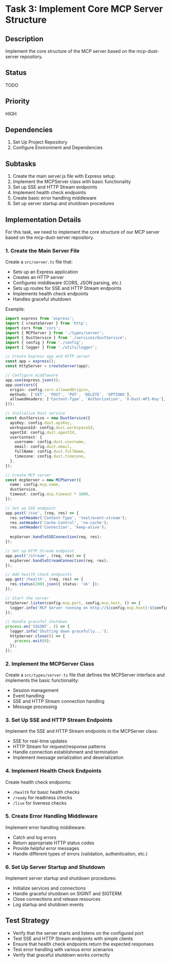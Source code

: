 # Task 3: Implement Core MCP Server Structure

## Description
Implement the core structure of the MCP server based on the mcp-dust-server repository.

## Status
TODO

## Priority
HIGH

## Dependencies
1. Set Up Project Repository
2. Configure Environment and Dependencies

## Subtasks
1. Create the main server.js file with Express setup
2. Implement the MCPServer class with basic functionality
3. Set up SSE and HTTP Stream endpoints
4. Implement health check endpoints
5. Create basic error handling middleware
6. Set up server startup and shutdown procedures

## Implementation Details
For this task, we need to implement the core structure of our MCP server based on the mcp-dust-server repository.

### 1. Create the Main Server File
Create a `src/server.ts` file that:
- Sets up an Express application
- Creates an HTTP server
- Configures middleware (CORS, JSON parsing, etc.)
- Sets up routes for SSE and HTTP Stream endpoints
- Implements health check endpoints
- Handles graceful shutdown

Example:
```typescript
import express from 'express';
import { createServer } from 'http';
import cors from 'cors';
import { MCPServer } from './types/server';
import { DustService } from './services/dustService';
import { config } from './config';
import { logger } from './utils/logger';

// Create Express app and HTTP server
const app = express();
const httpServer = createServer(app);

// Configure middleware
app.use(express.json());
app.use(cors({
  origin: config.cors.allowedOrigins,
  methods: ['GET', 'POST', 'PUT', 'DELETE', 'OPTIONS'],
  allowedHeaders: ['Content-Type', 'Authorization', 'X-Dust-API-Key'],
}));

// Initialize Dust service
const dustService = new DustService({
  apiKey: config.dust.apiKey,
  workspaceId: config.dust.workspaceId,
  agentId: config.dust.agentId,
  userContext: {
    username: config.dust.username,
    email: config.dust.email,
    fullName: config.dust.fullName,
    timezone: config.dust.timezone,
  },
});

// Create MCP server
const mcpServer = new MCPServer({
  name: config.mcp.name,
  dustService,
  timeout: config.mcp.timeout * 1000,
});

// Set up SSE endpoint
app.post('/sse', (req, res) => {
  res.setHeader('Content-Type', 'text/event-stream');
  res.setHeader('Cache-Control', 'no-cache');
  res.setHeader('Connection', 'keep-alive');
  
  mcpServer.handleSSEConnection(req, res);
});

// Set up HTTP Stream endpoint
app.post('/stream', (req, res) => {
  mcpServer.handleStreamConnection(req, res);
});

// Add health check endpoints
app.get('/health', (req, res) => {
  res.status(200).json({ status: 'ok' });
});

// Start the server
httpServer.listen(config.mcp.port, config.mcp.host, () => {
  logger.info(`MCP Server running on http://${config.mcp.host}:${config.mcp.port}`);
});

// Handle graceful shutdown
process.on('SIGINT', () => {
  logger.info('Shutting down gracefully...');
  httpServer.close(() => {
    process.exit(0);
  });
});
```

### 2. Implement the MCPServer Class
Create a `src/types/server.ts` file that defines the MCPServer interface and implements the basic functionality:
- Session management
- Event handling
- SSE and HTTP Stream connection handling
- Message processing

### 3. Set Up SSE and HTTP Stream Endpoints
Implement the SSE and HTTP Stream endpoints in the MCPServer class:
- SSE for real-time updates
- HTTP Stream for request/response patterns
- Handle connection establishment and termination
- Implement message serialization and deserialization

### 4. Implement Health Check Endpoints
Create health check endpoints:
- `/health` for basic health checks
- `/ready` for readiness checks
- `/live` for liveness checks

### 5. Create Error Handling Middleware
Implement error handling middleware:
- Catch and log errors
- Return appropriate HTTP status codes
- Provide helpful error messages
- Handle different types of errors (validation, authentication, etc.)

### 6. Set Up Server Startup and Shutdown
Implement server startup and shutdown procedures:
- Initialize services and connections
- Handle graceful shutdown on SIGINT and SIGTERM
- Close connections and release resources
- Log startup and shutdown events

## Test Strategy
- Verify that the server starts and listens on the configured port
- Test SSE and HTTP Stream endpoints with simple clients
- Ensure that health check endpoints return the expected responses
- Test error handling with various error scenarios
- Verify that graceful shutdown works correctly
